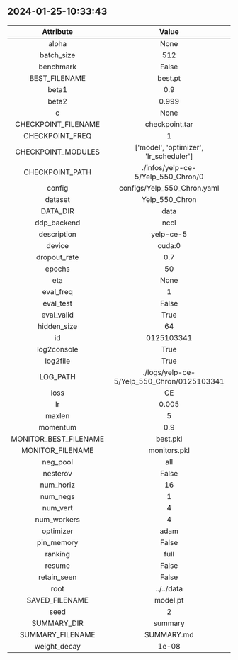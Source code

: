 
## 2024-01-25-10:33:43 


|  Attribute   |   Value   |
| :-------------: | :-----------: |
|  alpha  |   None    |
|  batch_size  |   512    |
|  benchmark  |   False    |
|  BEST_FILENAME  |   best.pt    |
|  beta1  |   0.9    |
|  beta2  |   0.999    |
|  c  |   None    |
|  CHECKPOINT_FILENAME  |   checkpoint.tar    |
|  CHECKPOINT_FREQ  |   1    |
|  CHECKPOINT_MODULES  |   ['model', 'optimizer', 'lr_scheduler']    |
|  CHECKPOINT_PATH  |   ./infos/yelp-ce-5/Yelp_550_Chron/0    |
|  config  |   configs/Yelp_550_Chron.yaml    |
|  dataset  |   Yelp_550_Chron    |
|  DATA_DIR  |   data    |
|  ddp_backend  |   nccl    |
|  description  |   yelp-ce-5    |
|  device  |   cuda:0    |
|  dropout_rate  |   0.7    |
|  epochs  |   50    |
|  eta  |   None    |
|  eval_freq  |   1    |
|  eval_test  |   False    |
|  eval_valid  |   True    |
|  hidden_size  |   64    |
|  id  |   0125103341    |
|  log2console  |   True    |
|  log2file  |   True    |
|  LOG_PATH  |   ./logs/yelp-ce-5/Yelp_550_Chron/0125103341    |
|  loss  |   CE    |
|  lr  |   0.005    |
|  maxlen  |   5    |
|  momentum  |   0.9    |
|  MONITOR_BEST_FILENAME  |   best.pkl    |
|  MONITOR_FILENAME  |   monitors.pkl    |
|  neg_pool  |   all    |
|  nesterov  |   False    |
|  num_horiz  |   16    |
|  num_negs  |   1    |
|  num_vert  |   4    |
|  num_workers  |   4    |
|  optimizer  |   adam    |
|  pin_memory  |   False    |
|  ranking  |   full    |
|  resume  |   False    |
|  retain_seen  |   False    |
|  root  |   ../../data    |
|  SAVED_FILENAME  |   model.pt    |
|  seed  |   2    |
|  SUMMARY_DIR  |   summary    |
|  SUMMARY_FILENAME  |   SUMMARY.md    |
|  weight_decay  |   1e-08    |
